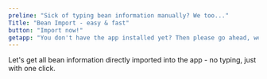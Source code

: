 ```yaml
---
preline: "Sick of typing bean information manually? We too..."
Title: "Bean Import - easy & fast"
button: "Import now!"
getapp: "You don't have the app installed yet? Then please go ahead, we will wait here..."
---
```


Let's get all bean information directly imported into the app - no typing, just with one click.